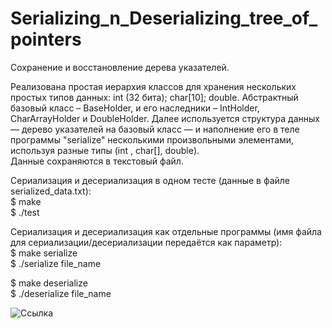 # Serializing_n_Deserializing_tree_of_pointers

Cохранение и восстановление дерева указателей.<br>

Реализована простая иерархия классов для хранения нескольких простых типов данных: int (32 бита); char[10]; double. Абстрактный базовый класс – BaseHolder, и его наследники – IntHolder, CharArrayHolder и DoubleHolder. Далее используется структура данных — дерево указателей на базовый класс — и наполнение его в теле программы "serialize" несколькими произвольными элементами, используя разные типы (int , char[], double).<br>
Данные сохраняются в текстовый файл.<br>

Сериализация и десериализация в одном тесте (данные в файле serialized_data.txt):<br>
$ make<br>
$ ./test<br>

Сериализация и десериализация как отдельные программы (имя файла для сериализации/десериализации передаётся как параметр):<br>
$ make serialize<br>
$ ./serialize file_name<br>

$ make deserialize<br>
$ ./deserialize file_name<br>

<p><img src="https://lh3.googleusercontent.com/pw/AM-JKLUSUYYzqxk9PCfJFPkQdAAqGSD3rZ8Mk3iOXFpbfnceHd6LeiN9L2TDq-EsRRZnoma1PPzMPOLDwvV_CArIH5UTtKrX4_SGUfO_wYJXVyQakj3qsLydOFTrYwJQoAHvmGVG6czCouTVYxg_6zCrrMUJ=w470-h318-no?authuser=0" alt="Ссылка"></p>
